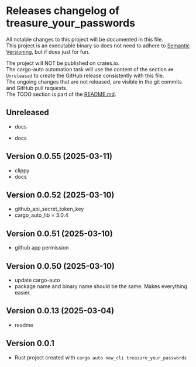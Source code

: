 # Releases changelog of treasure_your_passwords

All notable changes to this project will be documented in this file.  
This project is an executable binary so does not need to adhere to [Semantic Versioning](https://semver.org/spec/v2.0.0.html), but if does just for fun.  

The project will NOT be published on crates.io.  
The cargo-auto automation task will use the content of the section `## Unreleased` to create
the GitHub release consistently with this file.  
The ongoing changes that are not released, are visible in the git commits and GitHub pull requests.  
The TODO section is part of the [README.md](https://github.com/bestia-dev/treasure_your_passwords).  

## Unreleased

- docs

- docs

## Version 0.0.55 (2025-03-11)

- clippy
- docs

## Version 0.0.52 (2025-03-10)

- github_api_secret_token_key
- cargo_auto_lib = 3.0.4

## Version 0.0.51 (2025-03-10)

- github app permission

## Version 0.0.50 (2025-03-10)

- update cargo-auto
- package name and binary name should be the same. Makes everything easier.

## Version 0.0.13 (2025-03-04)

- readme

## Version 0.0.1

- Rust project created with `cargo auto new_cli treasure_your_passwords`
